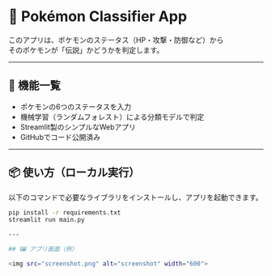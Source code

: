 # 🧠 Pokémon Classifier App

このアプリは、ポケモンのステータス（HP・攻撃・防御など）から  
そのポケモンが「伝説」かどうかを判定します。

---

## 🚀 機能一覧

- ポケモンの6つのステータスを入力  
- 機械学習（ランダムフォレスト）による分類モデルで判定  
- Streamlit製のシンプルなWebアプリ  
- GitHubでコード公開済み  

---

## 📦 使い方（ローカル実行）

以下のコマンドで必要なライブラリをインストールし、アプリを起動できます。

```bash
pip install -r requirements.txt
streamlit run main.py

---

## 🖼 アプリ画面（例）

<img src="screenshot.png" alt="screenshot" width="600">
